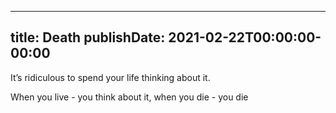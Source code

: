 
---
title: Death
publishDate: 2021-02-22T00:00:00-00:00
---

It’s ridiculous to spend your life thinking about it.

When you live - you think about it, when you die - you die
